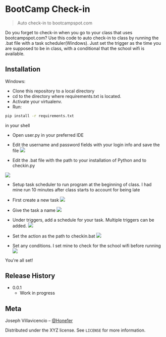 # BootCamp Check-in
> Auto check-in to bootcampspot.com


Do you forget to check-in when you go to your class that uses bootcampspot.com? Use this code to auto check-in to class by running the .bat file with a task scheduler(Windows). Just set the trigger as the time you are supposed to be in class, with a conditional that the school wifi is available.


## Installation

Windows:
- Clone this repository to a local directory
- cd to the directory where requirements.txt is located.
- Activate your virtualenv.
- Run: 
```sh
pip install -r requirements.txt
```
in your shell

- Open user.py in your preferred IDE

- Edit the username and password fields with your login info and save the file
![](user.PNG)

- Edit the .bat file with the path to your installation of Python and to checkin.py 

![](path.PNG)

- Setup task scheduler to run program at the beginning of class. I had mine run 10 minutes after class starts to account for being late

- First create a new task
![](createtask.PNG)

- Give the task a name
![](nametask.PNG)

- Under triggers, add a schedule for your task. Multiple triggers can be added.
![](scheduletask.PNG)

- Set the action as the path to checkin.bat
![](action.PNG)

- Set any conditions. I set mine to check for the school wifi before running
![](conditions.PNG)

You're all set!


## Release History

* 0.0.1
    * Work in progress

## Meta

Joseph Villavicencio – [@Hone1er](https://twitter.com/hone1er)

Distributed under the XYZ license. See ``LICENSE`` for more information.


